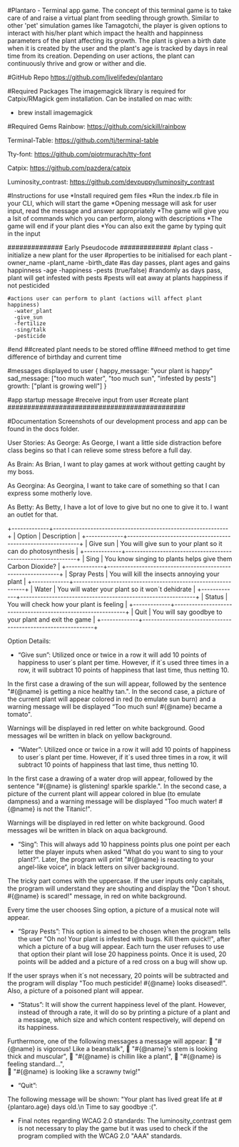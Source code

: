 #Plantaro - Terminal app game.
The concept of this terminal game is to take care of and raise a virtual plant from seedling through growth. Similar to other 'pet' simulation games like Tamagotchi, the player is given options to interact with his/her plant which impact the health and happinness parameters of the plant affecting its growth. The plant is given a birth date when it is created by the user and the plant's age is tracked by days in real time from its creation. Depending on user actions, the plant can continuously thrive and grow or wither and die.


#GitHub Repo
  https://github.com/livelifedev/plantaro


#Required Packages
  The imagemagick library is required for Catpix/RMagick gem installation.
  Can be installed on mac with:
  - brew install imagemagick


#Required Gems
  Rainbow:
    https://github.com/sickill/rainbow

  Terminal-Table:
    https://github.com/tj/terminal-table

  Tty-font:
    https://github.com/piotrmurach/tty-font

  Catpix:
    https://github.com/pazdera/catpix

  Luminosity_contrast:
    https://github.com/devpuppy/luminosity_contrast

#Instructions for use
  *Install required gem files
  *Run the index.rb file in your CLI, which will start the game
  *Opening message will ask for user input, read the message and answer appropriately
  *The game will give you a lsit of commands which you can perform, along with descriptions
  *The game will end if your plant dies
  *You can also exit the game by typing quit in the input


############## Early Pseudocode #############
  #plant class - initialize a new plant for the user
    #properties to be initialised for each plant
      -owner_name
      -plant_name
      -birth_date #as day passes, plant ages and gains happinness
      -age
      -happiness
      -pests (true/false) 
          #randomly as days pass, plant will get infested with pests
          #pests will eat away at plants happiness if not pesticided

    #actions user can perform to plant (actions will affect plant happiness)
      -water_plant
      -give_sun
      -fertilize
      -sing/talk
      -pesticide
  #end
    ##created plant needs to be stored offline
    ##need method to get time difference of birthday and current time

  #messages displayed to user {
    happy_message: "your plant is happy"
    sad_message: ["too much water", "too much sun", "infested by pests"]
    growth: ["plant is growing well"]
  }
  
  #app startup message
  #receive input from user
  #create plant
#############################################


#Documentation
Screenshots of our development process and app can be found in the docs folder.

  User Stories:
  As George:
  As George, I want a little side distraction before class begins so that I can relieve some stress before a full day.

  As Brain:
  As Brian, I want to play games at work without getting caught by my boss.

  As Georgina:
  As Georgina, I want to take care of something so that I can express some motherly love.

  As Betty:
  As Betty, I have a lot of love to give but no one to give it to. I want an outlet for that.

 
+-------------+-------------------------------------------------------------+
| Option      | Description                                                 |
+-------------+-------------------------------------------------------------+
| Give sun    | You will give sun to your plant so it can do photosynthesis |
+-------------+-------------------------------------------------------------+
| Sing        | You know singing to plants helps give them Carbon Dioxide?  |
+-------------+-------------------------------------------------------------+
| Spray Pests | You will kill the insects annoying your plant               |
+-------------+-------------------------------------------------------------+
| Water       | You will water your plant so it won´t dehidrate             |
+-------------+-------------------------------------------------------------+
| Status      | You will check how your plant is feeling                    |
+-------------+-------------------------------------------------------------+
| Quit        | You will say goodbye to your plant and exit the game        |
+-------------+-------------------------------------------------------------+

Option Details:

  -	“Give sun”: 
  Utilized once or twice in a row it will add 10 points of happiness to user´s plant per time. However, if it´s used three times in a row, it will subtract 10 points of happiness that last time, thus netting 10.

  In the first case a drawing of the sun will appear, followed by the sentence "#{@name} is getting a nice healthy tan.". In the second case, a picture of the current plant will appear colored in red (to emulate sun burn) and a warning message will be displayed “Too much sun! #{@name} became a tomato".

  Warnings will be displayed in red letter on white background. Good messages wil be written in black on yellow background.

  -	“Water”:
  Utilized once or twice in a row it will add 10 points of happiness to user´s plant per time. However, if it´s used three times in a row, it will subtract 10 points of happiness that last time, thus netting 10.

  In the first case a drawing of a water drop will appear, followed by the sentence "#{@name} is glistening! sparkle sparkle.". In the second case, a picture of the current plant will appear colored in blue (to emulate dampness) and a warning message will be displayed "Too much water! #{@name} is not the Titanic!".

  Warnings will be displayed in red letter on white background. Good messages wil be written in black on aqua background.

  -	“Sing”:
  This will always add 10 happiness points plus one point per each letter the player inputs when asked "What do you want to sing to your plant?". Later, the program will print "#{@name} is reacting to your angel-like voice“, in black letters on silver background.

  The tricky part comes with the uppercase. If the user inputs only capitals, the program will understand they are shouting and display the "Don´t shout. #{@name} is scared!" message, in red on white background.

  Every time the user chooses Sing option, a picture of a musical note will appear.
  
  -	“Spray Pests”:
  This option is aimed to be chosen when the program tells the user "Oh no! Your plant is infested with bugs. Kill them quick!!", after which a picture of a bug will appear. Each turn the user refuses to use that option their plant will lose 20 happiness points. Once it is used, 20 points will be added and a picture of a red cross on a bug will show up.

  If the user sprays when it´s not necessary, 20 points will be subtracted and the program will display "Too much pesticide! #{@name} looks diseased!". Also, a picture of a poisoned plant will appear.

  -	“Status”:
  It will show the current happiness level of the plant. However, instead of through a rate, it will do so by printing a picture of a plant and a message, which size and which content respectively, will depend on its happiness.

  Furthermore, one of the following messages a message will appear:
  	"#{@name} is vigorous! Like a beanstalk", 
  	"#{@name}'s stem is looking thick and muscular", 
  	"#{@name} is chillin like a plant",
  	"#{@name} is feeling standard...",  
  	"#{@name} is looking like a scrawny twig!"

  -	“Quit”:

  The following message will be shown: "Your plant has lived great life at #{plantaro.age} days old.\n    Time to say goodbye :(".

- Final notes regarding WCAG 2.0 standards:
The luminosity_contrast gem is not necessary to play the game but it was used to check if the program complied with the WCAG 2.0 "AAA" standards.
